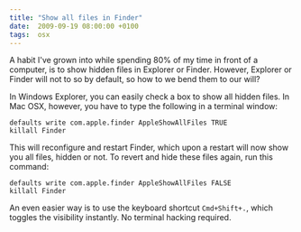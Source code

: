 ```yaml
---
title: "Show all files in Finder"
date:  2009-09-19 08:00:00 +0100
tags:  osx
---
```


A habit I've grown into while spending 80% of my time in front of a computer, is
to show hidden files in Explorer or Finder. However, Explorer or Finder will not
to so by default, so how to we bend them to our will?

In Windows Explorer, you can easily check a box to show all hidden files. In Mac
OSX, however, you have to type the following in a terminal window:

```
defaults write com.apple.finder AppleShowAllFiles TRUE
killall Finder
```

This will reconfigure and restart Finder, which upon a restart will now show you
all files, hidden or not. To revert and hide these files again, run this command:

```
defaults write com.apple.finder AppleShowAllFiles FALSE
killall Finder
```

An even easier way is to use the keyboard shortcut `Cmd+Shift+.`, which toggles
the visibility instantly. No terminal hacking required.